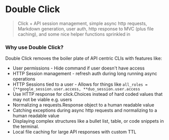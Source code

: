 # Double Click
> Click + API session management, simple async http requests, Markdown generation, user auth, http response to MVC (plus file caching), and some nice helper functions sprinkled in

### Why use Double Click?
Double Click removes the boiler plate of API centric CLIs with features like:
* User permissions - Hide command if user doesn't have access
* HTTP Session management - refresh auth during long running async operations
* HTTP Sessions tied to a user - Allows for things like `all_roles = {**google_session.user.access, **duo_session.user.access`
* Use HTTP response for click.Choices instead of hard coded values that may not be viable e.g. users
* Normalizing a requests.Response object to a human readable value
* Catching exceptions during async http requests and normalizing to a human readable value
* Displaying complex structures like a bullet list, table, or code snippets in the terminal.
* Local file caching for large API responses with custom TTL
